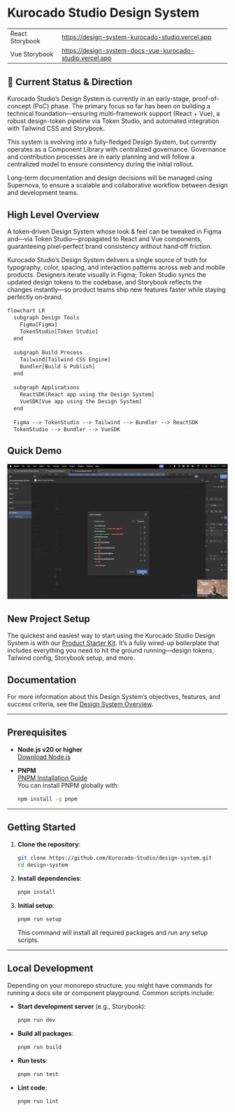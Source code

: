 # Kurocado Studio Design System

|                 |                                                             |
| --------------- | ----------------------------------------------------------- |
| React Storybook | <https://design-system-kurocado-studio.vercel.app>          |
| Vue Storybook   | <https://design-system-docs-vue-kurocado-studio.vercel.app> |

## 🚧 Current Status & Direction

Kurocado Studio’s Design System is currently in an early-stage, proof-of-concept (PoC) phase. The
primary focus so far has been on building a technical foundation—ensuring multi-framework support
(React + Vue), a robust design-token pipeline via Token Studio, and automated integration with
Tailwind CSS and Storybook.

This system is evolving into a fully-fledged Design System, but currently operates as a Component
Library with centralized governance. Governance and contribution processes are in early planning and
will follow a centralized model to ensure consistency during the initial rollout.

Long-term documentation and design decisions will be managed using Supernova, to ensure a scalable
and collaborative workflow between design and development teams.

## High Level Overview

A token‑driven Design System whose look & feel can be tweaked in Figma and—via Token
Studio—propagated to React and Vue components, guaranteeing pixel‑perfect brand consistency without
hand‑off friction.

Kurocado Studio’s Design System delivers a single source of truth for typography, color, spacing,
and interaction patterns across web and mobile products. Designers iterate visually in Figma; Token
Studio syncs the updated design tokens to the codebase, and Storybook reflects the changes
instantly—so product teams ship new features faster while staying perfectly on‑brand.

```mermaid
flowchart LR
  subgraph Design Tools
    Figma[Figma]
    TokenStudio[Token Studio]
  end

  subgraph Build Process
    Tailwind[Tailwind CSS Engine]
    Bundler[Build & Publish]
  end

  subgraph Applications
    ReactSDK[React app using the Design System]
    VueSDK[Vue app using the Design System]
  end

  Figma --> TokenStudio --> Tailwind --> Bundler --> ReactSDK
  TokenStudio --> Bundler --> VueSDK
```

## Quick Demo

[![Demo Video](./demo/quick-demo-overview-cover.png)](https://youtu.be/RBpAYT4iMuU)

## New Project Setup

The quickest and easiest way to start using the Kurocado Studio Design System is with our
[Product Starter Kit](https://github.com/Kurocado-Studio/product-starter-kit). It’s a fully wired-up
boilerplate that includes everything you need to hit the ground running—design tokens, Tailwind
config, Storybook setup, and more.

## Documentation

For more information about this Design System’s objectives, features, and success criteria, see the
[Design System Overview](https://kurocado-studio.github.io/platform/design-system.html).

---

## Prerequisites

- **Node.js v20 or higher**  
  [Download Node.js](https://nodejs.org/)

- **PNPM**  
  [PNPM Installation Guide](https://pnpm.io/installation)  
  You can install PNPM globally with:
  ```bash
  npm install -g pnpm
  ```

---

## Getting Started

1. **Clone the repository**:

   ```bash
   git clone https://github.com/Kurocado-Studio/design-system.git
   cd design-system
   ```

2. **Install dependencies**:

   ```bash
   pnpm install
   ```

3. **Initial setup**:
   ```bash
   pnpm run setup
   ```
   This command will install all required packages and run any setup scripts.

---

## Local Development

Depending on your monorepo structure, you might have commands for running a docs site or component
playground. Common scripts include:

- **Start development server** (e.g., Storybook):
  ```bash
  pnpm run dev
  ```
- **Build all packages**:
  ```bash
  pnpm run build
  ```
- **Run tests**:
  ```bash
  pnpm run test
  ```
- **Lint code**:
  ```bash
  pnpm run lint
  ```
